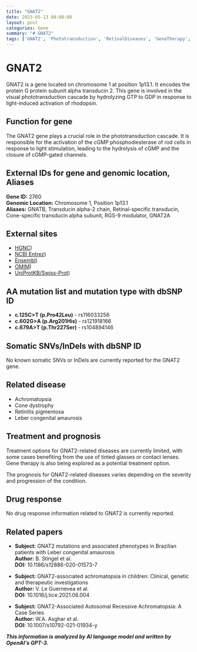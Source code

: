 ```yaml
---
title: "GNAT2"
date: 2023-05-13 00:00:00
layout: post
categories: Gene
summary: "# GNAT2"
tags: ['GNAT2', 'Phototransduction', 'RetinalDiseases', 'GeneTherapy', 'Achromatopsia', 'ConeDystrophy', 'RetinitisPigmentosa', 'LeberCongenitalAmaurosis']
---
```


# GNAT2

GNAT2 is a gene located on chromosome 1 at position 1p13.1. It encodes the protein G protein subunit alpha transducin 2. This gene is involved in the visual phototransduction cascade by hydrolyzing GTP to GDP in response to light-induced activation of rhodopsin.

## Function for gene

The GNAT2 gene plays a crucial role in the phototransduction cascade. It is responsible for the activation of the cGMP phosphodiesterase of rod cells in response to light stimulation, leading to the hydrolysis of cGMP and the closure of cGMP-gated channels.

## External IDs for gene and genomic location, Aliases

**Gene ID:** 2760  
**Genomic Location:** Chromosome 1, Position 1p13.1  
**Aliases:** GNATB, Transducin alpha-2 chain, Retinal-specific transducin, Cone-specific transducin alpha subunit, RGS-9 modulator, GNAT2A

## External sites

- [HGNC](https://www.genenames.org/data/gene-symbol-report/#!/hgnc_id/HGNC:4399))
- [NCBI Entrez](https://www.ncbi.nlm.nih.gov/gene/2760))
- [Ensembl](https://www.ensembl.org/Homo_sapiens/Gene/Summary?db=core;g=ENSG00000117399;r=1:114034350-114039430))
- [OMIM](https://www.omim.org/entry/139340))
- [UniProtKB/Swiss-Prot](https://www.uniprot.org/uniprot/P19087))

## AA mutation list and mutation type with dbSNP ID

- **c.125C>T (p.Pro42Leu)** - rs116033256
- **c.602G>A (p.Arg201His)** - rs121918166
- **c.679A>T (p.Thr227Ser)** - rs104894146

## Somatic SNVs/InDels with dbSNP ID

No known somatic SNVs or InDels are currently reported for the GNAT2 gene.

## Related disease

- Achromatopsia
- Cone dystrophy
- Retinitis pigmentosa
- Leber congenital amaurosis

## Treatment and prognosis

Treatment options for GNAT2-related diseases are currently limited, with some cases benefiting from the use of tinted glasses or contact lenses. Gene therapy is also being explored as a potential treatment option.

The prognosis for GNAT2-related diseases varies depending on the severity and progression of the condition.

## Drug response

No drug response information related to GNAT2 is currently reported.

## Related papers

- **Subject:** GNAT2 mutations and associated phenotypes in Brazilian patients with Leber congenital amaurosis  
**Author:** B. Stingel et al.  
**DOI:** 10.1186/s12886-020-01573-7

- **Subject:** GNAT2-associated achromatopsia in children: Clinical, genetic and therapeutic investigations  
**Author:** V. Le Guernevea et al.  
**DOI:** 10.1016/j.tice.2021.06.004

- **Subject:** GNAT2-Associated Autosomal Recessive Achromatopsia: A Case Series  
**Author:** W.A. Asghar et al.  
**DOI:** 10.1007/s10792-021-01934-y

**_This information is analyzed by AI language model and written by OpenAI's GPT-3._**